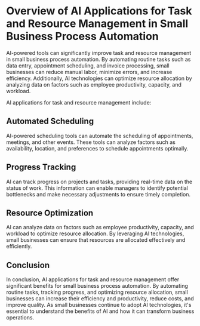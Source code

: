 Overview of AI Applications for Task and Resource Management in Small Business Process Automation
=============================================================================================================================================================================

AI-powered tools can significantly improve task and resource management in small business process automation. By automating routine tasks such as data entry, appointment scheduling, and invoice processing, small businesses can reduce manual labor, minimize errors, and increase efficiency. Additionally, AI technologies can optimize resource allocation by analyzing data on factors such as employee productivity, capacity, and workload.

AI applications for task and resource management include:

Automated Scheduling
--------------------

AI-powered scheduling tools can automate the scheduling of appointments, meetings, and other events. These tools can analyze factors such as availability, location, and preferences to schedule appointments optimally.

Progress Tracking
-----------------

AI can track progress on projects and tasks, providing real-time data on the status of work. This information can enable managers to identify potential bottlenecks and make necessary adjustments to ensure timely completion.

Resource Optimization
---------------------

AI can analyze data on factors such as employee productivity, capacity, and workload to optimize resource allocation. By leveraging AI technologies, small businesses can ensure that resources are allocated effectively and efficiently.

Conclusion
----------

In conclusion, AI applications for task and resource management offer significant benefits for small business process automation. By automating routine tasks, tracking progress, and optimizing resource allocation, small businesses can increase their efficiency and productivity, reduce costs, and improve quality. As small businesses continue to adopt AI technologies, it's essential to understand the benefits of AI and how it can transform business operations.
